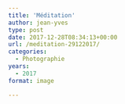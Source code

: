 ```yaml
---
title: 'Méditation'
author: jean-yves
type: post
date: 2017-12-28T08:34:13+00:00
url: /meditation-29122017/
categories:
  - Photographie
years:
  - 2017
format: image

---
```

